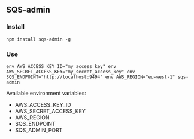 ## SQS-admin

### Install
```
npm install sqs-admin -g
```

### Use
```
env AWS_ACCESS_KEY_ID="my_access_key" env AWS_SECRET_ACCESS_KEY="my_secret_access_key" env SQS_ENDPOINT="http://localhost:9494" env AWS_REGION="eu-west-1" sqs-admin
```
Available environment variables:
- AWS_ACCESS_KEY_ID
- AWS_SECRET_ACCESS_KEY
- AWS_REGION
- SQS_ENDPOINT
- SQS_ADMIN_PORT
